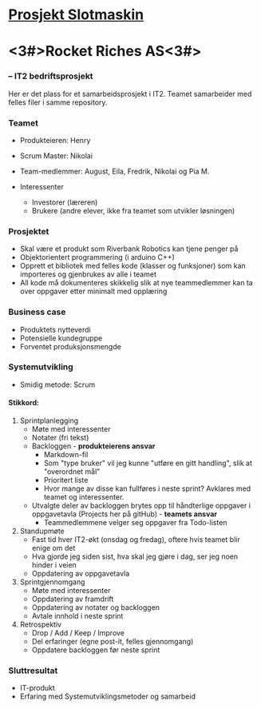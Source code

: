 # <ins>Prosjekt Slotmaskin</ins>
# <3#>Rocket Riches AS<3#>

### – IT2 bedriftsprosjekt

Her er det plass for et samarbeidsprosjekt i IT2. Teamet samarbeider med felles filer i samme repository.

### Teamet
* Produkteieren: Henry
* Scrum Master: Nikolai
* Team-medlemmer: August, Eila, Fredrik, Nikolai og Pia M.

* Interessenter
  * Investorer (læreren)
  * Brukere (andre elever, ikke fra teamet som utvikler løsningen)

### Prosjektet
* Skal være et produkt som Riverbank Robotics kan tjene penger på
* Objektorientert programmering (i arduino C++)
* Opprett et bibliotek med felles kode (klasser og funksjoner) som kan importeres og gjenbrukes av alle i teamet
* All kode må dokumenteres skikkelig slik at nye teammedlemmer kan ta over oppgaver etter minimalt med opplæring

### Business case
* Produktets nytteverdi
* Potensielle kundegruppe
* Forventet produksjonsmengde

### Systemutvikling
* Smidig metode: Scrum
#### Stikkord:
  1. Sprintplanlegging
      * Møte med interessenter
      * Notater (fri tekst)
      * Backloggen - **produkteierens ansvar**
        * Markdown-fil
        * Som "type bruker" vil jeg kunne "utføre en gitt handling", slik at "overordnet mål"
        * Prioritert liste
        * Hvor mange av disse kan fullføres i neste sprint? Avklares med teamet og interessenter.
      * Utvalgte deler av backloggen brytes opp til håndterlige oppgaver i oppgavetavla (Projects her på gitHub) - **teamets ansvar**
        * Teammedlemmene velger seg oppgaver fra Todo-listen
  2. Standupmøte
      * Fast tid hver IT2-økt (onsdag og fredag), oftere hvis teamet blir enige om det
      * Hva gjorde jeg siden sist, hva skal jeg gjøre i dag, ser jeg noen hinder i veien
      * Oppdatering av oppgavetavla  
  3. Sprintgjennomgang
      * Møte med interessenter
      * Oppdatering av framdrift
      * Oppdatering av notater og backloggen
      * Avtale innhold i neste sprint
  4. Retrospektiv
      * Drop / Add / Keep / Improve
      * Del erfaringer (egne post-it, felles gjennomgang)
      * Oppdatere backloggen før neste sprint

### Sluttresultat
* IT-produkt
* Erfaring med Systemutviklingsmetoder og samarbeid
